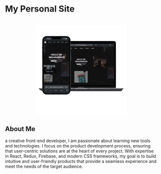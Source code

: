 # My Personal Site

<div align="center">
  <br>
  <img alt="Open Sauced" src="App thumbnail.webp" width="300px">
  <br />
</div>

## About Me

a creative front-end developer, I am passionate about learning new tools and technologies. I focus on the product development process, ensuring that user-centric solutions are at the heart of every project. With expertise in React, Redux, Firebase, and modern CSS frameworks, my goal is to build intuitive and user-friendly products that provide a seamless experience and meet the needs of the target audience.
